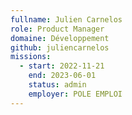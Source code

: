 ```yaml
---
fullname: Julien Carnelos
role: Product Manager
domaine: Développement
github: juliencarnelos
missions:
  - start: 2022-11-21
    end: 2023-06-01
    status: admin
    employer: POLE EMPLOI
---
```


